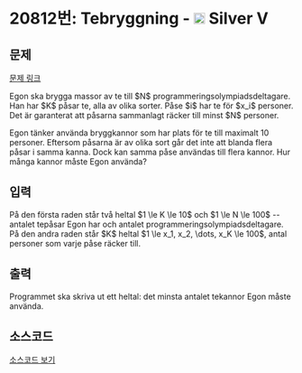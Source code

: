 # 20812번: Tebryggning - <img src="https://static.solved.ac/tier_small/6.svg" style="height:20px" /> Silver V

<!-- performance -->

<!-- 문제 제출 후 깃허브에 푸시를 했을 때 제출한 코드의 성능이 입력될 공간입니다.-->

<!-- end -->

## 문제

[문제 링크](https://boj.kr/20812)


<p>Egon ska brygga massor av te till $N$ programmeringsolympiadsdeltagare. Han har $K$ påsar te, alla av olika sorter. Påse $i$ har te för $x_i$ personer. Det är garanterat att påsarna sammanlagt räcker till minst $N$ personer.</p>

<p>Egon tänker använda bryggkannor som har plats för te till maximalt 10 personer. Eftersom påsarna är av olika sort går det inte att blanda flera påsar i samma kanna. Dock kan samma påse användas till flera kannor. Hur många kannor måste Egon använda?</p>



## 입력


<p>På den första raden står två heltal $1 \le K \le 10$ och $1 \le N \le 100$ -- antalet tepåsar Egon har och antalet programmeringsolympiadsdeltagare. På den andra raden står $K$ heltal $1 \le x_1, x_2, \dots, x_K \le 100$, antal personer som varje påse räcker till.</p>



## 출력


<p>Programmet ska skriva ut ett heltal: det minsta antalet tekannor Egon måste använda.&nbsp;</p>



## 소스코드

[소스코드 보기](Tebryggning.cpp)